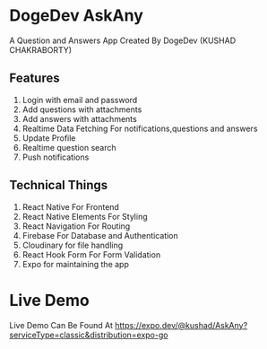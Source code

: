 # DogeDev AskAny

A Question and Answers App Created By DogeDev (KUSHAD CHAKRABORTY)

## Features

1. Login with email and password
2. Add questions with attachments
3. Add answers with attachments
4. Realtime Data Fetching For notifications,questions and answers
5. Update Profile
6. Realtime question search
7. Push notifications

## Technical Things

1. React Native For Frontend
2. React Native Elements For Styling
3. React Navigation For Routing
4. Firebase For Database and Authentication
5. Cloudinary for file handling
6. React Hook Form For Form Validation
7. Expo for maintaining the app

# Live Demo

Live Demo Can Be Found At <a href="https://expo.dev/@kushad/AskAny?serviceType=classic&distribution=expo-go">https://expo.dev/@kushad/AskAny?serviceType=classic&distribution=expo-go</a>
